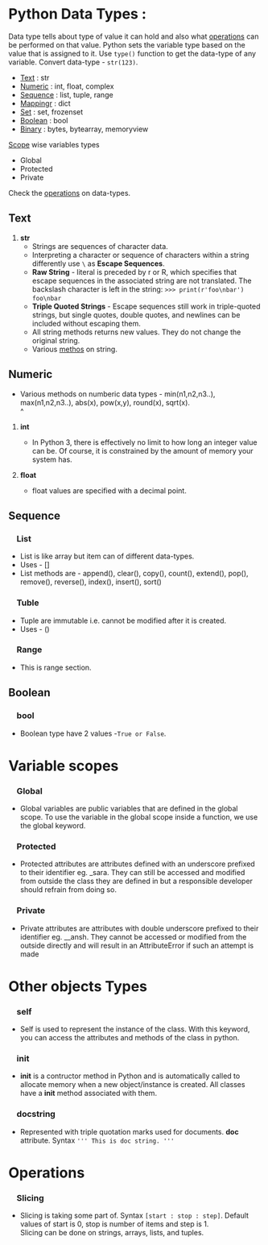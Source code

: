 # Python Data Types :

Data type tells about type of value it can hold and also what [operations](#operations) can be performed on that value.
Python sets the variable type based on the value that is assigned to it.
Use ```type()``` function to get the data-type of any variable.
Convert data-type - ```str(123)```.

- [Text](#text)    : str
- [Numeric](#numeric)    : int, float, complex
- [Sequence](#sequence)    : list, tuple, range
- [Mappingr](#mapping)    : dict
- [Set](#set)    : set, frozenset
- [Boolean](#boolean)    : bool
- [Binary](#binary)    : bytes, bytearray, memoryview

[Scope](#variable-scopes) wise variables types
- Global
- Protected
- Private

Check the [operations](#operations) on data-types.

## Text
1.  **str**
    - Strings are sequences of character data.
    - Interpreting a character or sequence of characters within a string differently use ```\``` as **Escape Sequences**.
    - **Raw String** - literal is preceded by r or R, which specifies that escape sequences in the associated string are not translated. The backslash character is left in the string:
    `>>> print(r'foo\nbar')`  
    `foo\nbar`
    - **Triple Quoted Strings** - Escape sequences still work in triple-quoted strings, but single quotes, double quotes, and newlines can be included without escaping them.
    -  All string methods returns new values. They do not change the original string.
    -  Various [methos](https://www.w3schools.com/python/python_ref_string.asp) on string.

## Numeric
-  Various methods on numberic data types - min(n1,n2,n3..), max(n1,n2,n3..), abs(x), pow(x,y), round(x), sqrt(x).  
^
1.  **int**
    -  In Python 3, there is effectively no limit to how long an integer value can be. Of course, it is constrained by the amount of memory your system has.

2.  **float**
    - float values are specified with a decimal point.


## Sequence
### &emsp;List
- List is like array but item can of different data-types.
- Uses - []
- List methods are - append(), clear(), copy(), count(), extend(), pop(), remove(), reverse(), index(), insert(), sort()

### &emsp;Tuble
- Tuple are immutable i.e. cannot be modified after it is created.
- Uses - ()
    
### &emsp;Range
- This is range section.

## Boolean
### &emsp;bool
- Boolean type have 2 values -```True or False```.

# Variable scopes
### &emsp;Global
- Global variables are public variables that are defined in the global scope. To use the variable in the global scope inside a function, we use the global keyword.

### &emsp;Protected
- Protected attributes are attributes defined with an underscore prefixed to their identifier eg. \_sara. They can still be accessed and modified from outside the class they are defined in but a responsible developer should refrain from doing so.

### &emsp;Private
- Private attributes are attributes with double underscore prefixed to their identifier eg. \_\_ansh. They cannot be accessed or modified from the outside directly and will result in an AttributeError if such an attempt is made

# Other objects Types

### &emsp;self
- Self is used to represent the instance of the class. With this keyword, you can access the attributes and methods of the class in python.

### &emsp;__init__
- __init__ is a contructor method in Python and is automatically called to allocate memory when a new object/instance is created. All classes have a __init__ method associated with them.

### &emsp;docstring
- Represented with triple quotation marks used for documents. __doc__ attribute.
Syntax ``` ''' This is doc string. '''  ```

# Operations

### &emsp;Slicing
- Slicing is taking some part of. Syntax ``` [start : stop : step] ```. Default values of start is 0, stop is number of items and step is 1.  
Slicing can be done on strings, arrays, lists, and tuples.
